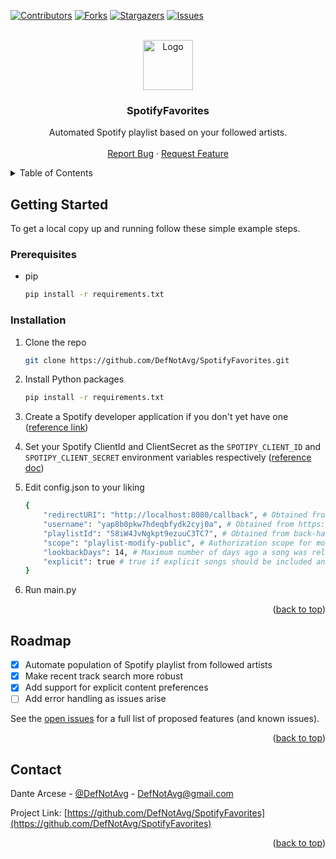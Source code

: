 <div id="top"></div>

<!-- PROJECT SHIELDS -->
<!--
*** I'm using markdown "reference style" links for readability.
*** Reference links are enclosed in brackets [ ] instead of parentheses ( ).
*** See the bottom of this document for the declaration of the reference variables
*** for contributors-url, forks-url, etc. This is an optional, concise syntax you may use.
*** https://www.markdownguide.org/basic-syntax/#reference-style-links
-->
[![Contributors][contributors-shield]][contributors-url]
[![Forks][forks-shield]][forks-url]
[![Stargazers][stars-shield]][stars-url]
[![Issues][issues-shield]][issues-url]



<!-- PROJECT LOGO -->
<br />
<div align="center">
  <a href="https://github.com/DefNotAvg/SpotifyFavorites">
    <img src="https://pbs.twimg.com/profile_images/843246335813914625/EP5S_dWG_400x400.jpg" alt="Logo" width="80" height="80">
  </a>

<h3 align="center">SpotifyFavorites</h3>

  <p align="center">
    Automated Spotify playlist based on your followed artists.
    <br />
    <br />
    <a href="https://github.com/DefNotAvg/SpotifyFavorites/issues">Report Bug</a>
    ·
    <a href="https://github.com/DefNotAvg/SpotifyFavorites/issues">Request Feature</a>
  </p>
</div>



<!-- TABLE OF CONTENTS -->
<details>
  <summary>Table of Contents</summary>
  <ol>
    <li>
      <a href="#getting-started">Getting Started</a>
      <ul>
        <li><a href="#prerequisites">Prerequisites</a></li>
        <li><a href="#installation">Installation</a></li>
      </ul>
    </li>
    <li><a href="#roadmap">Roadmap</a></li>
    <li><a href="#contact">Contact</a></li>
  </ol>
</details>



<!-- GETTING STARTED -->
## Getting Started

To get a local copy up and running follow these simple example steps.

### Prerequisites

* pip
  ```sh
  pip install -r requirements.txt
  ```

### Installation

1. Clone the repo
   ```sh
   git clone https://github.com/DefNotAvg/SpotifyFavorites.git
   ```
2. Install Python packages
   ```sh
   pip install -r requirements.txt
   ```
3. Create a Spotify developer application if you don't yet have one ([reference link](https://developer.spotify.com/dashboard/applications))
4. Set your Spotify ClientId and ClientSecret as the `SPOTIPY_CLIENT_ID` and `SPOTIPY_CLIENT_SECRET` environment variables respectively ([reference doc](https://www.twilio.com/blog/2017/01/how-to-set-environment-variables.html))

5. Edit config.json to your liking
   ```sh
   {
       "redirectURI": "http://localhost:8080/callback", # Obtained from https://developer.spotify.com/dashboard/applications
       "username": "yap8b0pkw7hdeqbfydk2cyj0a", # Obtained from https://www.spotify.com/us/account/overview
       "playlistId": "58iW4JvNgkpt9ezuuC3TC7", # Obtained from back-half of playlist URL (Ex: https://open.spotify.com/playlist/5GUwELpSDAMqIEqfdJmozJ)
       "scope": "playlist-modify-public", # Authorization scope for modifying the aforementioned playlistId (playlist-modify-public or playlist-modify-private)
       "lookbackDays": 14, # Maximum number of days ago a song was released to be a part of the playlist
       "explicit": true # true if explicit songs should be included and preferred to their clean counterpart, false to avoid explicit tracks altogether
   }
   ```
6. Run main.py

<p align="right">(<a href="#top">back to top</a>)</p>



<!-- ROADMAP -->
## Roadmap

- [x] Automate population of Spotify playlist from followed artists
- [x] Make recent track search more robust
- [x] Add support for explicit content preferences
- [ ] Add error handling as issues arise

See the [open issues](https://github.com/DefNotAvg/SpotifyFavorites/issues) for a full list of proposed features (and known issues).

<p align="right">(<a href="#top">back to top</a>)</p>



<!-- CONTACT -->
## Contact

Dante Arcese - [@DefNotAvg](https://twitter.com/DefNotAvg) - DefNotAvg@gmail.com

Project Link: [https://github.com/DefNotAvg/SpotifyFavorites](https://github.com/DefNotAvg/SpotifyFavorites)

<p align="right">(<a href="#top">back to top</a>)</p>



<!-- MARKDOWN LINKS & IMAGES -->
<!-- https://www.markdownguide.org/basic-syntax/#reference-style-links -->
[contributors-shield]: https://img.shields.io/github/contributors/DefNotAvg/SpotifyFavorites.svg?style=for-the-badge
[contributors-url]: https://github.com/DefNotAvg/SpotifyFavorites/graphs/contributors
[forks-shield]: https://img.shields.io/github/forks/DefNotAvg/SpotifyFavorites.svg?style=for-the-badge
[forks-url]: https://github.com/DefNotAvg/SpotifyFavorites/network/members
[stars-shield]: https://img.shields.io/github/stars/DefNotAvg/SpotifyFavorites.svg?style=for-the-badge
[stars-url]: https://github.com/DefNotAvg/SpotifyFavorites/stargazers
[issues-shield]: https://img.shields.io/github/issues/DefNotAvg/SpotifyFavorites.svg?style=for-the-badge
[issues-url]: https://github.com/DefNotAvg/SpotifyFavorites/issues